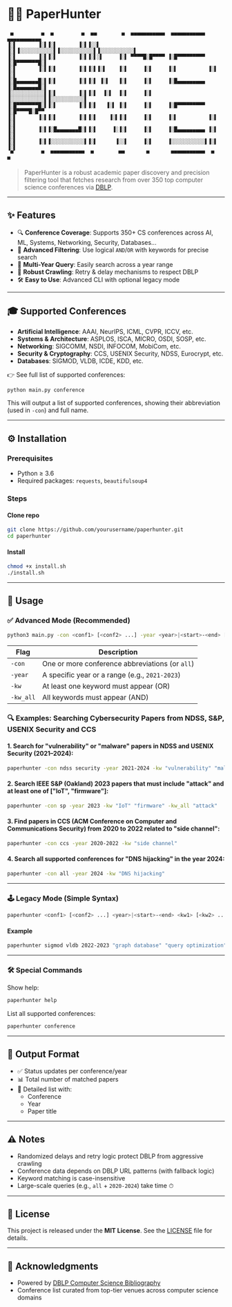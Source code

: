 # 🕵️‍♂️ PaperHunter

```
 ▄         ▄  ▄         ▄  ▄▄        ▄  ▄▄▄▄▄▄▄▄▄▄▄  ▄▄▄▄▄▄▄▄▄▄▄  ▄▄▄▄▄▄▄▄▄▄▄ 
▐░▌       ▐░▌▐░▌       ▐░▌▐░░▌      ▐░▌▐░░░░░░░░░░░▌▐░░░░░░░░░░░▌▐░░░░░░░░░░░▌
▐░▌       ▐░▌▐░▌       ▐░▌▐░▌░▌     ▐░▌ ▀▀▀▀█░█▀▀▀▀ ▐░█▀▀▀▀▀▀▀▀▀ ▐░█▀▀▀▀▀▀▀█░▌
▐░▌       ▐░▌▐░▌       ▐░▌▐░▌▐░▌    ▐░▌     ▐░▌     ▐░▌          ▐░▌       ▐░▌
▐░█▄▄▄▄▄▄▄█░▌▐░▌       ▐░▌▐░▌ ▐░▌   ▐░▌     ▐░▌     ▐░█▄▄▄▄▄▄▄▄▄ ▐░█▄▄▄▄▄▄▄█░▌
▐░░░░░░░░░░░▌▐░▌       ▐░▌▐░▌  ▐░▌  ▐░▌     ▐░▌     ▐░░░░░░░░░░░▌▐░░░░░░░░░░░▌
▐░█▀▀▀▀▀▀▀█░▌▐░▌       ▐░▌▐░▌   ▐░▌ ▐░▌     ▐░▌     ▐░█▀▀▀▀▀▀▀▀▀ ▐░█▀▀▀▀█░█▀▀ 
▐░▌       ▐░▌▐░▌       ▐░▌▐░▌    ▐░▌▐░▌     ▐░▌     ▐░▌          ▐░▌     ▐░▌  
▐░▌       ▐░▌▐░█▄▄▄▄▄▄▄█░▌▐░▌     ▐░▐░▌     ▐░▌     ▐░█▄▄▄▄▄▄▄▄▄ ▐░▌      ▐░▌ 
▐░▌       ▐░▌▐░░░░░░░░░░░▌▐░▌      ▐░░▌     ▐░▌     ▐░░░░░░░░░░░▌▐░▌       ▐░▌
 ▀         ▀  ▀▀▀▀▀▀▀▀▀▀▀  ▀        ▀▀       ▀       ▀▀▀▀▀▀▀▀▀▀▀  ▀         ▀ 
```

> PaperHunter is a robust academic paper discovery and precision filtering tool that fetches research from over 350 top computer science conferences via [DBLP](https://dblp.org).

---

## ✨ Features

- 🔍 **Conference Coverage**: Supports 350+ CS conferences across AI, ML, Systems, Networking, Security, Databases...
- 🧠 **Advanced Filtering**: Use logical `AND`/`OR` with keywords for precise search
- 📆 **Multi-Year Query**: Easily search across a year range
- 🔁 **Robust Crawling**: Retry & delay mechanisms to respect DBLP
- 🛠 **Easy to Use**: Advanced CLI with optional legacy mode

---

## 🎓 Supported Conferences

- **Artificial Intelligence**: AAAI, NeurIPS, ICML, CVPR, ICCV, etc.
- **Systems & Architecture**: ASPLOS, ISCA, MICRO, OSDI, SOSP, etc.
- **Networking**: SIGCOMM, NSDI, INFOCOM, MobiCom, etc.
- **Security & Cryptography**: CCS, USENIX Security, NDSS, Eurocrypt, etc.
- **Databases**: SIGMOD, VLDB, ICDE, KDD, etc.

👉 See full list of supported conferences:
```bash
python main.py conference
```
This will output a list of supported conferences, showing their abbreviation (used in `-con`) and full name.

---

## ⚙️ Installation

### Prerequisites

- Python ≥ 3.6  
- Required packages: `requests`, `beautifulsoup4`

### Steps

#### Clone repo

```bash
git clone https://github.com/yourusername/paperhunter.git
cd paperhunter
```

#### Install

```bash
chmod +x install.sh
./install.sh
```



---

## 🚀 Usage

### ✅ Advanced Mode (Recommended)

```bash
python3 main.py -con <conf1> [<conf2> ...] -year <year>|<start>-<end> [-kw <kw1> ...] [-kw_all <kw1> ...]
```

| Flag      | Description                                      |
|-----------|--------------------------------------------------|
| `-con`    | One or more conference abbreviations (or `all`)  |
| `-year`   | A specific year or a range (e.g., `2021-2023`)   |
| `-kw`     | At least one keyword must appear (OR)            |
| `-kw_all` | All keywords must appear (AND)                   |

### 🔍 Examples: Searching Cybersecurity Papers from NDSS, S&P, USENIX Security and CCS

#### 1. Search for "vulnerability" or "malware" papers in **NDSS** and **USENIX Security** (2021–2024):

```bash
paperhunter -con ndss security -year 2021-2024 -kw "vulnerability" "malware"
```

#### 2. Search **IEEE S&P (Oakland)** 2023 papers that **must include** "attack" and at least one of ["IoT", "firmware"]:

```bash
paperhunter -con sp -year 2023 -kw "IoT" "firmware" -kw_all "attack"
```

#### 3. Find papers in **CCS** (ACM Conference on Computer and Communications Security) from 2020 to 2022 related to "side channel":

```bash
paperhunter -con ccs -year 2020-2022 -kw "side channel"
```

#### 4. Search all supported conferences for "DNS hijacking" in the year 2024:

```bash
paperhunter -con all -year 2024 -kw "DNS hijacking"
```


---

### 🕹 Legacy Mode (Simple Syntax)

```bash
paperhunter <conf1> [<conf2> ...] <year>|<start>-<end> <kw1> [<kw2> ...]
```

#### Example

```bash
paperhunter sigmod vldb 2022-2023 "graph database" "query optimization"
```

---

### 🛠 Special Commands

Show help:
```bash
paperhunter help
```

List all supported conferences:
```bash
paperhunter conference
```

---

## 📄 Output Format

- ✅ Status updates per conference/year
- 📊 Total number of matched papers
- 📄 Detailed list with:
  - Conference
  - Year
  - Paper title

---

## ⚠️ Notes

- Randomized delays and retry logic protect DBLP from aggressive crawling
- Conference data depends on DBLP URL patterns (with fallback logic)
- Keyword matching is case-insensitive
- Large-scale queries (e.g., `all` + `2020-2024`) take time ⏱

---

## 📜 License

This project is released under the **MIT License**. See the [LICENSE](LICENSE) file for details.

---

## 🙏 Acknowledgments

- Powered by [DBLP Computer Science Bibliography](https://dblp.org/)
- Conference list curated from top-tier venues across computer science domains
